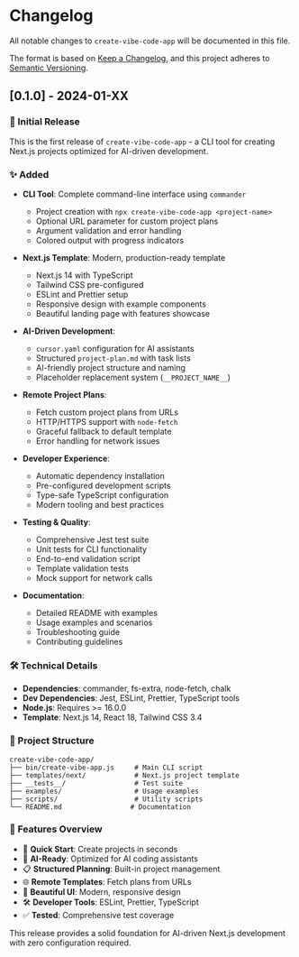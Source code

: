 # Changelog

All notable changes to `create-vibe-code-app` will be documented in this file.

The format is based on [Keep a Changelog](https://keepachangelog.com/en/1.0.0/),
and this project adheres to [Semantic Versioning](https://semver.org/spec/v2.0.0.html).

## [0.1.0] - 2024-01-XX

### 🎉 Initial Release

This is the first release of `create-vibe-code-app` - a CLI tool for creating Next.js projects optimized for AI-driven development.

### ✨ Added
- **CLI Tool**: Complete command-line interface using `commander`
  - Project creation with `npx create-vibe-code-app <project-name>`
  - Optional URL parameter for custom project plans
  - Argument validation and error handling
  - Colored output with progress indicators

- **Next.js Template**: Modern, production-ready template
  - Next.js 14 with TypeScript
  - Tailwind CSS pre-configured
  - ESLint and Prettier setup
  - Responsive design with example components
  - Beautiful landing page with features showcase

- **AI-Driven Development**: 
  - `cursor.yaml` configuration for AI assistants
  - Structured `project-plan.md` with task lists
  - AI-friendly project structure and naming
  - Placeholder replacement system (`__PROJECT_NAME__`)

- **Remote Project Plans**:
  - Fetch custom project plans from URLs
  - HTTP/HTTPS support with `node-fetch`
  - Graceful fallback to default template
  - Error handling for network issues

- **Developer Experience**:
  - Automatic dependency installation
  - Pre-configured development scripts
  - Type-safe TypeScript configuration
  - Modern tooling and best practices

- **Testing & Quality**:
  - Comprehensive Jest test suite
  - Unit tests for CLI functionality
  - End-to-end validation script
  - Template validation tests
  - Mock support for network calls

- **Documentation**:
  - Detailed README with examples
  - Usage examples and scenarios
  - Troubleshooting guide
  - Contributing guidelines

### 🛠️ Technical Details
- **Dependencies**: commander, fs-extra, node-fetch, chalk
- **Dev Dependencies**: Jest, ESLint, Prettier, TypeScript tools
- **Node.js**: Requires >= 16.0.0
- **Template**: Next.js 14, React 18, Tailwind CSS 3.4

### 📁 Project Structure
```
create-vibe-code-app/
├── bin/create-vibe-app.js     # Main CLI script
├── templates/next/            # Next.js project template
├── __tests__/                 # Test suite
├── examples/                  # Usage examples
├── scripts/                   # Utility scripts
└── README.md                 # Documentation
```

### 🎯 Features Overview
- 🚀 **Quick Start**: Create projects in seconds
- 🤖 **AI-Ready**: Optimized for AI coding assistants
- 📋 **Structured Planning**: Built-in project management
- 🌐 **Remote Templates**: Fetch plans from URLs
- 💅 **Beautiful UI**: Modern, responsive design
- 🛠️ **Developer Tools**: ESLint, Prettier, TypeScript
- ✅ **Tested**: Comprehensive test coverage

This release provides a solid foundation for AI-driven Next.js development with zero configuration required. 